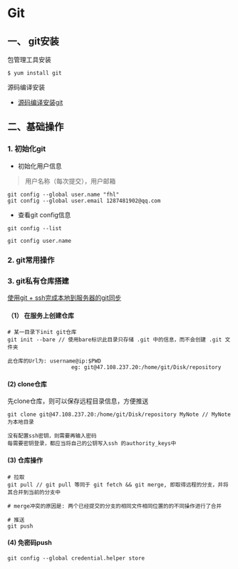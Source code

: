 # Git

## 一、 git安装

包管理工具安装

```shell
$ yum install git
```

源码编译安装
   - [源码编译安装git](https://cloud.tencent.com/developer/article/1626792)



## 二、基础操作
### 1. 初始化git
- 初始化用户信息
> 用户名称（每次提交），用户邮箱

```shell
git config --global user.name "fhl"
git config --global user.email 1287481902@qq.com
```

- 查看git config信息

```shell
git config --list

git config user.name
```
### 2. git常用操作

### 3. git私有仓库搭建
[使用git + ssh完成本地到服务器的git同步](https://blog.csdn.net/u010597189/article/details/81284642)
#### （1） 在服务上创建仓库
```shell
# 某一目录下init git仓库
git init --bare // 使用bare标识此目录只存储 .git 中的信息，而不会创建 .git 文件夹

此仓库的Url为: username@ip:$PWD 
                    eg: git@47.108.237.20:/home/git/Disk/repository
```
#### (2) clone仓库
先clone仓库，则可以保存远程目录信息，方便推送
```shell
git clone git@47.108.237.20:/home/git/Disk/repository MyNote // MyNote 为本地目录

没有配置ssh密钥，则需要再输入密码
每需要密钥登录，都应当将自己的公钥写入ssh 的authority_keys中
```
#### (3) 仓库操作
```shell
# 拉取
git pull // git pull 等同于 git fetch && git merge, 即取得远程的分支，并将其合并到当前的分支中

# merge冲突的原因是: 两个已经提交的分支的相同文件相同位置的的不同操作进行了合并

# 推送
git push
```

#### (4) 免密码push

```shell
git config --global credential.helper store
```